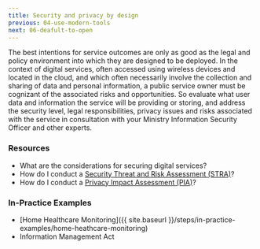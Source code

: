 ```yaml
---
title: Security and privacy by design
previous: 04-use-modern-tools
next: 06-deafult-to-open
---
```


The best intentions for service outcomes are only as good as the legal and policy environment into which they are designed to be deployed. In the context of digital services, often accessed using wireless devices and located in the cloud, and which often necessarily involve the collection and sharing of data and personal information, a public service owner must be cognizant of the associated risks and opportunities. So evaluate what user data and information the service will be providing or storing, and address the security level, legal responsibilities, privacy issues and risks associated with the service in consultation with your Ministry Information Security Officer and other experts.

### Resources

* What are the considerations for securing digital services?
* How do I conduct a [Security Threat and Risk Assessment (STRA)](http://www2.gov.bc.ca/gov/content/governments/services-for-government/information-technology/standards/nrs-system-development-life-cycle/new-development-phase-descriptions-deliverables/initiation-phase/security-threat-risk-assessment)?
* How do I conduct a [Privacy Impact Assessment (PIA)](http://www.cio.gov.bc.ca/cio/priv_leg/foippa/pia/pia_index.page)?

### In-Practice Examples

* [Home Healthcare Monitoring]({{ site.baseurl }}/steps/in-practice-examples/home-heathcare-monitoring)
* Information Management Act